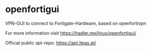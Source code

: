 # openfortigui
VPN-GUI to connect to Fortigate-Hardware, based on openfortivpn

For more information visit https://hadler.me/linux/openfortigui/

Official public apt-repo: https://apt.iteas.at/
